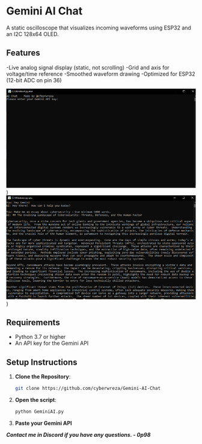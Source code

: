 
# Gemini AI Chat

A static oscilloscope that visualizes incoming waveforms using ESP32 and an I2C 128x64 OLED.

## Features
-Live analog signal display (static, not scrolling)
-Grid and axis for voltage/time reference
-Smoothed waveform drawing
-Optimized for ESP32 (12-bit ADC on pin 36)

![](Media1.PNG))
![](Media2.PNG)) 


## Requirements
- Python 3.7 or higher
- An API key for the Gemini API 

## Setup Instructions

1. **Clone the Repository**:
   ```bash
   git clone https://github.com/cyberwreza/Gemini-AI-Chat


2. **Open the script**:
   ```bash
   python GeminiAI.py

3. **Paste your Gemini API**



***Contact me in Discord if you have any questions. - 0p98***
